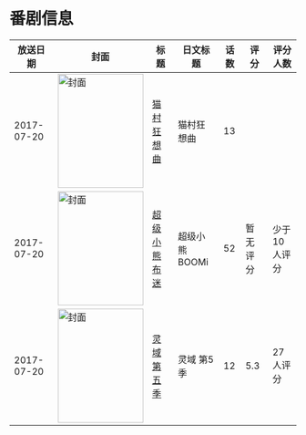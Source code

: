 # 番剧信息

|放送日期|封面|标题|日文标题|话数|评分|评分人数|
|---|---|---|---|---|---|---|
|2017-07-20|<img src="https://lain.bgm.tv/pic/cover/c/55/33/226668_1xdc8.jpg" alt="封面" style="width:150px;height:200px;object-fit:cover;">|[猫村狂想曲](https://bangumi.tv/subject/226668)|猫村狂想曲|13|||
|2017-07-20|<img src="https://lain.bgm.tv/pic/cover/c/2b/c1/240612_ygYZK.jpg" alt="封面" style="width:150px;height:200px;object-fit:cover;">|[超级小熊布迷](https://bangumi.tv/subject/240612)|超级小熊BOOMi|52|暂无评分|少于10人评分|
|2017-07-20|<img src="https://lain.bgm.tv/pic/cover/c/0f/33/219768_TJ7y4.jpg" alt="封面" style="width:150px;height:200px;object-fit:cover;">|[灵域 第五季](https://bangumi.tv/subject/219768)|灵域 第5季|12|5.3|27人评分|
